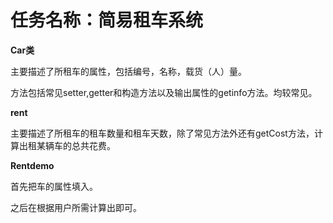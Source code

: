 # 任务名称：简易租车系统

**Car类**

主要描述了所租车的属性，包括编号，名称，载货（人）量。

方法包括常见setter,getter和构造方法以及输出属性的getinfo方法。均较常见。

**rent**

主要描述了所租车的租车数量和租车天数，除了常见方法外还有getCost方法，计算出租某辆车的总共花费。

**Rentdemo**

首先把车的属性填入。

之后在根据用户所需计算出即可。